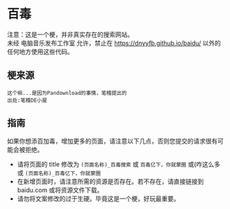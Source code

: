 # 百毒
注意：这是一个梗，并非真实存在的搜索网站。   
未经 电脑音乐发布工作室 允许，禁止在 https://dnyyfb.github.io/baidu/  以外的任何地方使用这些代码。   
## 梗来源
```
这个嘛...是因为Pandownload的事情，笔稽提出的
出处:笔稽DE小屋
```
## 指南
如果你想添百加毒，增加更多的页面，请注意以下几点，否则您提交的请求很有可能会被拒绝。
* 请将页面的 title 修改为 ``` (页面名称)_百毒搜索 ``` 或 ``` 百毒亿下，你就蒙圈 ``` 或(咋这么多或 ``` (页面名称)_百毒亿下，你就蒙圈 ```
* 在新增页面时，请注意所需的资源是否存在。若不存在，请直接链接到 baidu.com 或将资源文件下载。<br>
* 请勿将文案修改的过于生硬。毕竟这是一个梗，好玩最重要。

